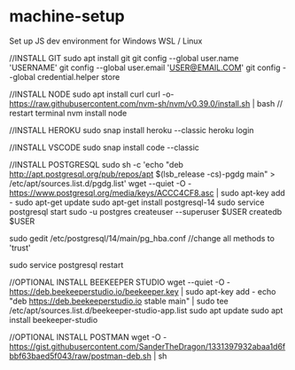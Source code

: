 # machine-setup
Set up JS dev environment for Windows WSL / Linux

//INSTALL GIT
sudo apt install git
git config --global user.name 'USERNAME'
git config --global user.email 'USER@EMAIL.COM'
git config --global credential.helper store


//INSTALL NODE
sudo apt install curl
curl -o- https://raw.githubusercontent.com/nvm-sh/nvm/v0.39.0/install.sh | bash
    // restart terminal
nvm install node


//INSTALL HEROKU
sudo snap install heroku --classic
heroku login


//INSTALL VSCODE
sudo snap install code --classic


//INSTALL POSTGRESQL
sudo sh -c 'echo "deb http://apt.postgresql.org/pub/repos/apt $(lsb_release -cs)-pgdg main" > /etc/apt/sources.list.d/pgdg.list'
wget --quiet -O - https://www.postgresql.org/media/keys/ACCC4CF8.asc | sudo apt-key add -
sudo apt-get update
sudo apt-get install postgresql-14
sudo service postgresql start
sudo -u postgres createuser --superuser $USER
createdb $USER

sudo gedit /etc/postgresql/14/main/pg_hba.conf
    //change all methods to 'trust'

sudo service postgresql restart

//OPTIONAL INSTALL BEEKEEPER STUDIO
wget --quiet -O - https://deb.beekeeperstudio.io/beekeeper.key | sudo apt-key add -
echo "deb https://deb.beekeeperstudio.io stable main" | sudo tee /etc/apt/sources.list.d/beekeeper-studio-app.list
sudo apt update
sudo apt install beekeeper-studio


//OPTIONAL INSTALL POSTMAN
wget -O - https://gist.githubusercontent.com/SanderTheDragon/1331397932abaa1d6fbbf63baed5f043/raw/postman-deb.sh | sh
